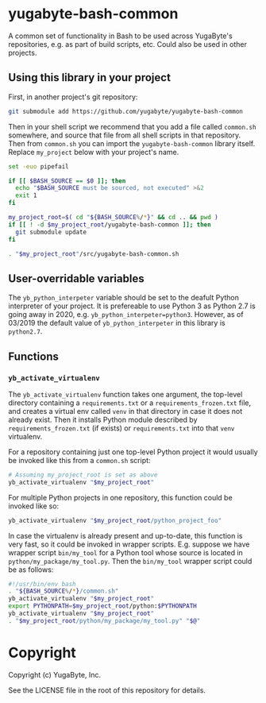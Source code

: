 # yugabyte-bash-common

A common set of functionality in Bash to be used across YugaByte's repositories, e.g. as part of
build scripts, etc. Could also be used in other projects.


## Using this library in your project

First, in another project's git repository:
```bash
git submodule add https://github.com/yugabyte/yugabyte-bash-common
```

Then in your shell script we recommend that you add a file called `common.sh` somewhere, and source
that file from all shell scripts in that repository. Then from `common.sh` you can import the
`yugabyte-bash-common` library itself. Replace `my_project` below with your project's name.

```bash
set -euo pipefail

if [[ $BASH_SOURCE == $0 ]]; then
  echo "$BASH_SOURCE must be sourced, not executed" >&2
  exit 1
fi

my_project_root=$( cd "${BASH_SOURCE%/*}" && cd .. && pwd )
if [[ ! -d $my_project_root/yugabyte-bash-common ]]; then
  git submodule update
fi

. "$my_project_root"/src/yugabyte-bash-common.sh

```


## User-overridable variables

The `yb_python_interpeter` variable should be set to the deafult Python interpreter of your
project. It is prefereable to use Python 3 as Python 2.7 is going away in 2020,
e.g. `yb_python_interpeter=python3`. However, as of 03/2019 the default value of
`yb_python_interpeter` in this library is `python2.7`.

## Functions

### `yb_activate_virtualenv`

The `yb_activate_virtualenv` function takes one argument, the top-level directory containing
a `requirements.txt` or a `requirements_frozen.txt` file, and creates a virtual env called
`venv` in that directory in case it does not already exist. Then it installs Python module
described by `requirements_frozen.txt` (if exists) or `requirements.txt` into that `venv`
virtualenv.

For a repository containing just one top-level Python project it would usually be invoked
like this from a `common.sh` script:

```bash
# Assuming my_project_root is set as above
yb_activate_virtualenv "$my_project_root"
```

For multiple Python projects in one repository, this function could be invoked like so:

```bash
yb_activate_virtualenv "$my_project_root/python_project_foo"
```

In case the virtualenv is already present and up-to-date, this function is very fast, so
it could be invoked in wrapper scripts. E.g. suppose we have wrapper script `bin/my_tool`
for a Python tool whose source is located in `python/my_package/my_tool.py`. Then
the `bin/my_tool` wrapper script could be as follows:

```bash
#!/usr/bin/env bash
. "${BASH_SOURCE%/*}/common.sh"
yb_activate_virtualenv "$my_project_root"
export PYTHONPATH=$my_project_root/python:$PYTHONPATH
yb_activate_virtualenv "$my_project_root"
. "$my_project_root/python/my_package/my_tool.py" "$@"
```

# Copyright

Copyright (c) YugaByte, Inc.

See the LICENSE file in the root of this repository for details.
